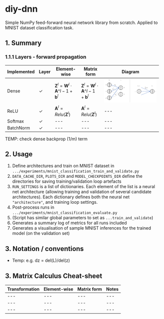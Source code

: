 # diy-dnn
Simple NumPy feed-forward neural network library from scratch. Applied to MNIST dataset classification task.

## 1. Summary

### 1.1.1 Layers - forward propagation

| Implemented | Layer | Element-wise | Matrix form | Diagram | 
| --- | --- | --- | --- | --- |
| Dense | ✓ | $\mathbf{Z}^l = \mathbf{W}^l \cdot \mathbf{A}\^{l-1} + \mathbf{b}^l$ | $\mathbf{Z}^l = \mathbf{W}^l \cdot \mathbf{A}\^{l-1} + \mathbf{b}^l$ | ![tk](./media/dense_forward.png) |
| ReLU | ✓ | $\mathbf{A}^l = Relu(\mathbf{Z}^l)$ | $\mathbf{A}^l = Relu(\mathbf{Z}^l)$ | --- |
| Softmax | ✓ | --- | --- | --- |
| BatchNorm | ✓ | --- | --- | --- |

TEMP: check dense backprop (1/m) term

## 2. Usage
1. Define architectures and train on MNIST dataset in `.../experiments/mnist_classification_train_and_validate.py`
  1. `DATA_CACHE_DIR`, `PLOTS_DIR` and `MODEL_CHECKPOINTS_DIR` define the directories for saving training/validation loop artefacts
  2. `RUN_SETTINGS` is a list of dictionaries. Each element of the list is a neural net architecture (allowing training and validation of several candidate architectures). Each dictionary defines both the neural net `"architecture"`, and training loop settings.
2. Post-process runs in `.../experiments/mnist_classification_evaluate.py`
  1. (Script has similar global parameters to set as `...train_and_validate`)
  2. Generates a summary log of metrics for all runs included
  3. Generates a visualisation of sample MNIST inferences for the trained model (on the validation set)

## 3. Notation / conventions
- Temp: e.g. dz = del(L)/del(z)

## 3. Matrix Calculus Cheat-sheet

| Transformation | Element-wise | Matrix form | Notes |
| --- | --- | --- | --- |
| --- | --- | --- | --- |
| --- | --- | --- | --- |
| --- | --- | --- | --- |
